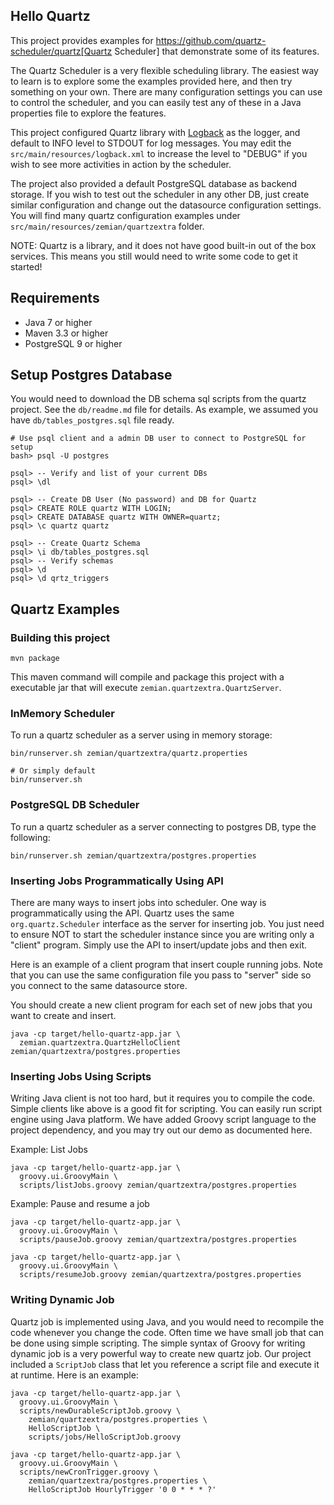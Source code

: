 ## Hello Quartz

This project provides examples for
https://github.com/quartz-scheduler/quartz[Quartz Scheduler] that demonstrate
some of its features.

The Quartz Scheduler is a very flexible scheduling library. The easiest way to
learn is to explore some the examples provided here, and then try something on
your own. There are many configuration settings you can use to control the
scheduler, and you can easily test any of these in a Java properties file to
explore the features.

This project configured Quartz library with [Logback](https://logback.qos.ch) as
the logger, and default to INFO level to STDOUT for log messages. You may edit
the `src/main/resources/logback.xml` to increase the level to "DEBUG" if you
wish to see more activities in action by the scheduler.

The project also provided a default PostgreSQL database as backend storage. If
you wish to test out the scheduler in any other DB, just create similar
configuration and change out the datasource configuration settings. You will
find many quartz configuration examples under
`src/main/resources/zemian/quartzextra` folder.

NOTE: Quartz is a library, and it does not have good built-in out of the
box services. This means you still would need to write some code to get it
started!

## Requirements

- Java 7 or higher
- Maven 3.3 or higher
- PostgreSQL 9 or higher

## Setup Postgres Database

You would need to download the DB schema sql scripts from the quartz project.
See the `db/readme.md` file for details. As example, we assumed you have
`db/tables_postgres.sql` file ready.

```
# Use psql client and a admin DB user to connect to PostgreSQL for setup
bash> psql -U postgres

psql> -- Verify and list of your current DBs
psql> \dl

psql> -- Create DB User (No password) and DB for Quartz
psql> CREATE ROLE quartz WITH LOGIN;
psql> CREATE DATABASE quartz WITH OWNER=quartz;
psql> \c quartz quartz

psql> -- Create Quartz Schema
psql> \i db/tables_postgres.sql
psql> -- Verify schemas
psql> \d
psql> \d qrtz_triggers
```

## Quartz Examples

### Building this project

```
mvn package
```

This maven command will compile and package this project with a executable jar
that will execute `zemian.quartzextra.QuartzServer`.

### InMemory Scheduler

To run a quartz scheduler as a server using in memory storage:
```
bin/runserver.sh zemian/quartzextra/quartz.properties

# Or simply default
bin/runserver.sh
```

### PostgreSQL DB Scheduler

To run a quartz scheduler as a server connecting to postgres DB, type the
following:

```
bin/runserver.sh zemian/quartzextra/postgres.properties
```

### Inserting Jobs Programmatically Using API

There are many ways to insert jobs into scheduler. One way is programmatically
using the API. Quartz uses the same `org.quartz.Scheduler` interface as the
server for inserting job. You just need to ensure NOT to start the scheduler
instance since you are writing only a "client" program. Simply use the API to
insert/update jobs and then exit.

Here is an example of a client program that insert couple running jobs. Note
that you can use the same configuration file you pass to "server" side so you
connect to the same datasource store.

You should create a new client program for each set of new jobs that you want
to create and insert.

```
java -cp target/hello-quartz-app.jar \
  zemian.quartzextra.QuartzHelloClient zemian/quartzextra/postgres.properties
```

### Inserting Jobs Using Scripts

Writing Java client is not too hard, but it requires you to compile the code.
Simple clients like above is a good fit for scripting. You can easily run
script engine using Java platform. We have added Groovy script language to the
project dependency, and you may try out our demo as documented here.

Example: List Jobs
```
java -cp target/hello-quartz-app.jar \
  groovy.ui.GroovyMain \
  scripts/listJobs.groovy zemian/quartzextra/postgres.properties
```

Example: Pause and resume a job
```
java -cp target/hello-quartz-app.jar \
  groovy.ui.GroovyMain \
  scripts/pauseJob.groovy zemian/quartzextra/postgres.properties
  
java -cp target/hello-quartz-app.jar \
  groovy.ui.GroovyMain \
  scripts/resumeJob.groovy zemian/quartzextra/postgres.properties
```

### Writing Dynamic Job

Quartz job is implemented using Java, and you would need to recompile the code
whenever you change the code. Often time we have small job that can be done
using simple scripting. The simple syntax of Groovy for writing dynamic job is
a very powerful way to create new quartz job. Our project included a
`ScriptJob` class that let you reference a script file and execute it at
runtime. Here is an example:

```
java -cp target/hello-quartz-app.jar \
  groovy.ui.GroovyMain \
  scripts/newDurableScriptJob.groovy \
    zemian/quartzextra/postgres.properties \
    HelloScriptJob \
    scripts/jobs/HelloScriptJob.groovy
  
java -cp target/hello-quartz-app.jar \
  groovy.ui.GroovyMain \
  scripts/newCronTrigger.groovy \
    zemian/quartzextra/postgres.properties \
    HelloScriptJob HourlyTrigger '0 0 * * * ?'
```

